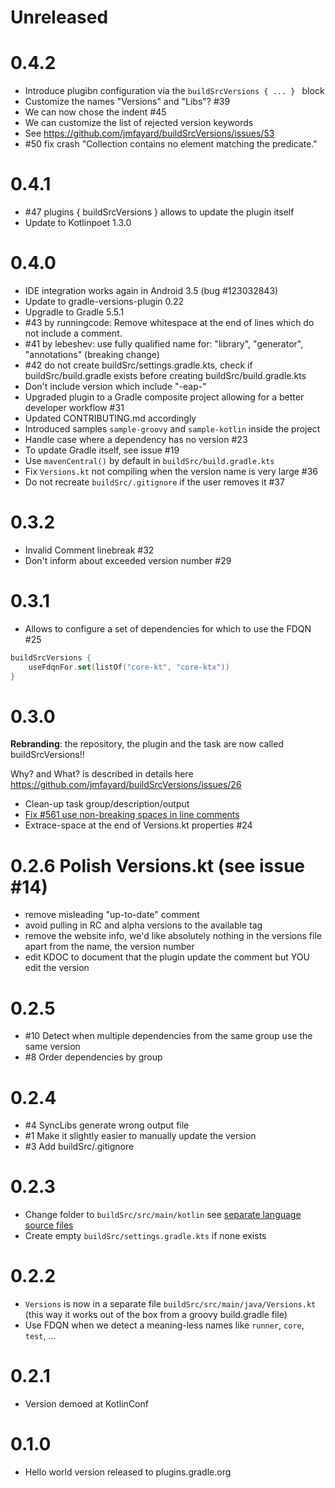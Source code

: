 # Unreleased

# 0.4.2

- Introduce plugibn configuration via the `buildSrcVersions { ... } ` block
- Customize the names "Versions" and "Libs"? #39
- We can now chose the indent #45
- We can customize the list of rejected version keywords
- See https://github.com/jmfayard/buildSrcVersions/issues/53
- #50 fix crash "Collection contains no element matching the predicate."


# 0.4.1

- #47 plugins { buildSrcVersions } allows to update the plugin itself
- Update to Kotlinpoet 1.3.0

# 0.4.0

- IDE integration works again in Android 3.5 (bug #123032843)
- Update to gradle-versions-plugin 0.22
- Upgradle to Gradle 5.5.1
- #43 by runningcode: Remove whitespace at the end of lines which do not include a comment. 
- #41 by lebeshev: use fully qualified name for: "library", "generator", "annotations" (breaking change)
- #42 do not create buildSrc/settings.gradle.kts, check if buildSrc/build.gradle exists before creating buildSrc/build.gradle.kts
- Don't include version which include "-eap-"
- Upgraded plugin to a Gradle composite project allowing for a better developer workflow #31
- Updated CONTRIBUTING.md accordingly
- Introduced samples `sample-groovy` and `sample-kotlin` inside the project
- Handle case where a dependency has no version #23
- To update Gradle itself, see issue #19
- Use `mavenCentral()` by default in `buildSrc/build.gradle.kts`
- Fix `Versions.kt` not compiling when the version name is very large #36
- Do not recreate `buildSrc/.gitignore` if the user removes it #37

 

# 0.3.2

- Invalid Comment linebreak #32
- Don't inform about exceeded version number #29 

# 0.3.1

- Allows to configure a set of dependencies for which to use the FDQN #25 

```kotlin
buildSrcVersions {
    useFdqnFor.set(listOf("core-kt", "core-ktx"))
}
```

# 0.3.0

**Rebranding**: the repository, the plugin and the task are now called buildSrcVersions!!

Why? and What? is described in details here https://github.com/jmfayard/buildSrcVersions/issues/26


- Clean-up task group/description/output
- [Fix #561 use non-breaking spaces in line comments](https://github.com/square/kotlinpoet/issues/561) 
- Extrace-space at the end of Versions.kt properties #24
 



# 0.2.6 Polish Versions.kt (see issue #14)

- remove misleading "up-to-date" comment 
- avoid pulling in RC and alpha versions to the available tag
- remove the website info, we'd like absolutely nothing in the versions file apart from the name, the version number
- edit KDOC to document that the plugin update the comment but YOU edit the version



# 0.2.5

- #10 Detect when multiple dependencies from the same group use the same version 
- #8 Order dependencies by group


# 0.2.4

- #4 SyncLibs generate wrong output file
- #1 Make it slightly easier to manually update the version 
- #3 Add buildSrc/.gitignore

 

# 0.2.3

- Change folder to `buildSrc/src/main/kotlin` see [separate language source files](https://docs.gradle.org/current/userguide/organizing_gradle_projects.html#sec:separate_language_source_files)  
- Create empty `buildSrc/settings.gradle.kts` if none exists

# 0.2.2

- `Versions` is now in a separate file `buildSrc/src/main/java/Versions.kt` (this way it works out of the box from a groovy build.gradle file)
- Use FDQN when we detect a meaning-less names like `runner`, `core`, `test`, ...

# 0.2.1

- Version demoed at KotlinConf

# 0.1.0

- Hello world version released to plugins.gradle.org
